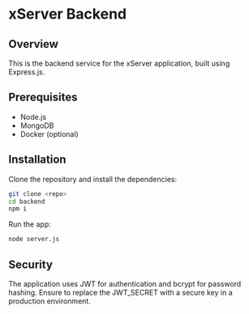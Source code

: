 # xServer Backend

## Overview
This is the backend service for the xServer application, built using Express.js.


## Prerequisites
- Node.js
- MongoDB
- Docker (optional)

## Installation
Clone the repository and install the dependencies:

```bash
git clone <repo>
cd backend
npm i
```

Run the app:
```bash
node server.js
```

## Security
The application uses JWT for authentication and bcrypt for password hashing. Ensure to replace the JWT_SECRET with a secure key in a production environment.